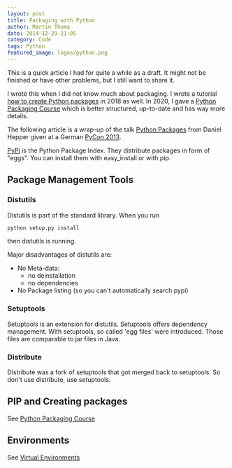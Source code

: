 ```yaml
---
layout: post
title: Packaging with Python
author: Martin Thoma
date: 2014-12-29 21:05
category: Code
tags: Python
featured_image: logos/python.png
---
```


<div class="info">This is a quick article I had for quite a while as a draft. It might not be finished or have other problems, but I still want to share it.

I wrote this when I did not know much about packaging. I wrote a tutorial <a href="https://martin-thoma.com/python-projects/">how to create Python packages</a> in 2018 as well. In 2020, I gave a <a href="https://martin-thoma.com/python-packaging-course/">Python Packaging Course</a> which is better structured, up-to-date and has way more details.</div>

The following article is a wrap-up of the talk [Python Packages](https://www.youtube.com/watch?v=MSs3QmHhvpE)
from Daniel Hepper given at a German [PyCon 2013](https://2013.de.pycon.org/schedule/sessions/15/).

[PyPi](https://pypi.python.org/pypi) is the Python Package Index. They distribute
packages in form of "eggs". You can install them with easy_install or with pip.


## Package Management Tools

### Distutils
Distutils is part of the standard library. When you run

```bash
python setup.py install
```

then distutils is running.

Major disadvantages of distutils are:

* No Meta-data:
  * no deinstallation
  * no dependencies
* No Package listing (so you can't automatically search pypi)

### Setuptools

Setuptools is an extension for distutils. Setuptools offers dependency management.
With setuptools, so called 'egg files' were introduced. Those files are comparable
to jar files in Java.

### Distribute

Distribute was a fork of setuptools that got merged back to setuptools. So
don't use distribute, use setuptools.

## PIP and Creating packages

See [Python Packaging Course](https://martin-thoma.com/python-packaging-course/)

## Environments

See [Virtual Environments](https://martin-thoma.com/virtual-environments/)
